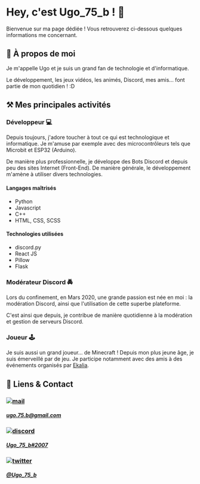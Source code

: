 # Hey, c'est Ugo_75_b ! 👋

Bienvenue sur ma page dédiée ! Vous retrouverez ci-dessous quelques informations me concernant.

## 🚀 À propos de moi

Je m'appelle Ugo et je suis un grand fan de technologie et d'informatique.

Le développement, les jeux vidéos, les animés, Discord, mes amis... font partie de mon quotidien ! :D
## ⚒ Mes principales activités

### Développeur 💻

Depuis toujours, j'adore toucher à tout ce qui est technologique et informatique. Je m'amuse par exemple avec des microcontrôleurs tels que Microbit et ESP32 (Arduino).

De manière plus professionnelle, je développe des Bots Discord et depuis peu des sites Internet (Front-End). De manière générale, le développement m'amène à utiliser divers technologies.

#### Langages maîtrisés
- Python
- Javascript
- C++
- HTML, CSS, SCSS

#### Technologies utilisées
- discord.py
- React JS
- Pillow
- Flask

### Modérateur Discord 🚔

Lors du confinement, en Mars 2020, une grande passion est née en moi : la modération Discord, ainsi que l'utilisation de cette superbe plateforme.

C'est ainsi que depuis, je contribue de manière quotidienne à la modération et gestion de serveurs Discord.

### Joueur 🕹

Je suis aussi un grand joueur... de Minecraft ! Depuis mon plus jeune âge, je suis émerveillé par de jeu. Je participe notamment avec des amis à des événements organisés par [Ekalia](https://ekalia.fr/).
## 🔗 Liens & Contact



### [![mail](https://img.shields.io/badge/Gmail-D14836?style=for-the-badge&logo=gmail&logoColor=white)]()

##### ugo.75.b@gmail.com

### [![discord](https://img.shields.io/badge/Discord-7289DA?style=for-the-badge&logo=discord&logoColor=white)](https://discord.com/users/402525529653248035)

##### [Ugo_75_b#2007](https://discord.com/users/402525529653248035)

### [![twitter](https://img.shields.io/badge/twitter-1DA1F2?style=for-the-badge&logo=twitter&logoColor=white)](https://twitter.com/Ugo_75_b)

##### [@Ugo_75_b](https://twitter.com/Ugo_75_b)
